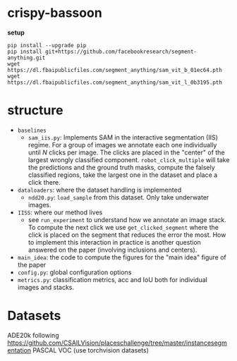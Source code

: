 # crispy-bassoon

**setup**
```
pip install --upgrade pip
pip install git+https://github.com/facebookresearch/segment-anything.git
wget https://dl.fbaipublicfiles.com/segment_anything/sam_vit_b_01ec64.pth 
wget https://dl.fbaipublicfiles.com/segment_anything/sam_vit_l_0b3195.pth
```

# structure
- `baselines`
    - `sam_iis.py`: Implements SAM in the interactive segmentation (IIS) regime. For a group of images we annotate each one individually until $N$ clicks per image. The clicks are placed in the "center" of the largest wrongly classified component. `robot_click_multiple` will take the predictions and the ground truth masks, compute the falsely classified regions, take the largest one in the dataset and place a click there. 
- `dataloaders`: where the dataset handling is implemented
    - `ndd20.py`: `load_sample` from this dataset. Only take underwater images.
- `IISS`: where our method lives
    - see `run_experiment` to understand how we annotate an image stack. To compute the next click we use `get_clicked_segment` where the click is placed on the segment that reduces the error the most. How to implement this interaction in practice is another question answered on the paper (involving inclusions and centers).
- `main_idea`: the code to compute the figures for the "main idea" figure of the paper
- `config.py`: global configuration options
- `metrics.py`: classification metrics, acc and IoU both for individual images and stacks.


# Datasets
ADE20k following https://github.com/CSAILVision/placeschallenge/tree/master/instancesegmentation
PASCAL VOC (use torchvision datasets)
